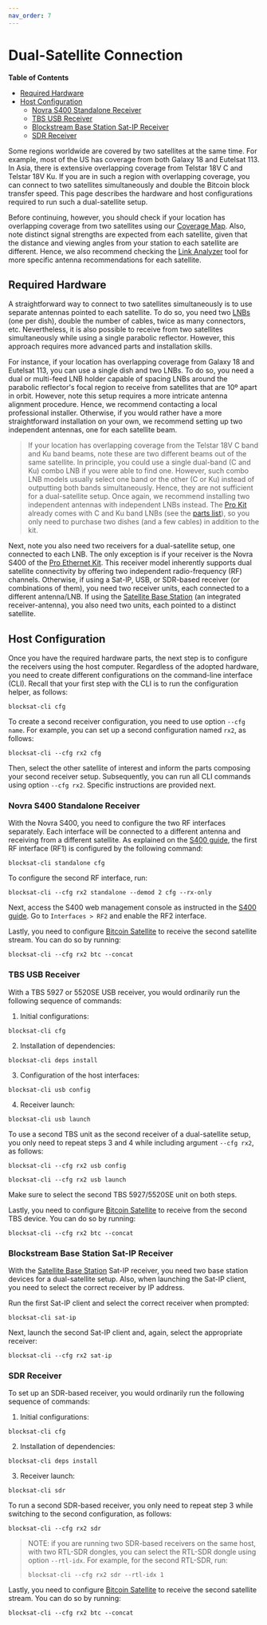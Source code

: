 ```yaml
---
nav_order: 7
---
```


# Dual-Satellite Connection

<!-- markdown-toc start - Don't edit this section. Run M-x markdown-toc-refresh-toc -->
**Table of Contents**

- [Required Hardware](#required-hardware)
- [Host Configuration](#host-configuration)
  - [Novra S400 Standalone Receiver](#novra-s400-standalone-receiver)
  - [TBS USB Receiver](#tbs-usb-receiver)
  - [Blockstream Base Station Sat-IP Receiver](#blockstream-base-station-sat-ip-receiver)
  - [SDR Receiver](#sdr-receiver)

<!-- markdown-toc end -->


Some regions worldwide are covered by two satellites at the same time. For example, most of the US has coverage from both Galaxy 18 and Eutelsat 113. In Asia, there is extensive overlapping coverage from Telstar 18V C and Telstar 18V Ku. If you are in such a region with overlapping coverage, you can connect to two satellites simultaneously and double the Bitcoin block transfer speed. This page describes the hardware and host configurations required to run such a dual-satellite setup.

Before continuing, however, you should check if your location has overlapping coverage from two satellites using our [Coverage Map](https://blockstream.com/satellite/#satellite_network-coverage). Also, note distinct signal strengths are expected from each satellite, given that the distance and viewing angles from your station to each satellite are different. Hence, we also recommend checking the [Link Analyzer](https://satellite.blockstream.space/link-analyzer/) tool for more specific antenna recommendations for each satellite.

## Required Hardware

A straightforward way to connect to two satellites simultaneously is to use separate antennas pointed to each satellite. To do so, you need two [LNBs](hardware.md#lnb) (one per dish), double the number of cables, twice as many connectors, etc. Nevertheless, it is also possible to receive from two satellites simultaneously while using a single parabolic reflector. However, this approach requires more advanced parts and installation skills.

For instance, if your location has overlapping coverage from Galaxy 18 and Eutelsat 113, you can use a single dish and two LNBs. To do so, you need a dual or multi-feed LNB holder capable of spacing LNBs around the parabolic reflector's focal region to receive from satellites that are 10º apart in orbit. However, note this setup requires a more intricate antenna alignment procedure. Hence, we recommend contacting a local professional installer. Otherwise, if you would rather have a more straightforward installation on your own, we recommend setting up two independent antennas, one for each satellite beam.

> If your location has overlapping coverage from the Telstar 18V C band and Ku band beams, note these are two different beams out of the same satellite. In principle, you could use a single dual-band (C and Ku) combo LNB if you were able to find one. However, such combo LNB models usually select one band or the other (C or Ku) instead of outputting both bands simultaneously. Hence, they are not sufficient for a dual-satellite setup. Once again, we recommend installing two independent antennas with independent LNBs instead. The [Pro Kit](https://store.blockstream.com/product/blockstream-satellite-pro-kit/) already comes with C and Ku band LNBs (see the [parts list](hardware.md#blockstream-satellite-pro-kit)), so you only need to purchase two dishes (and a few cables) in addition to the kit.

Next, note you also need two receivers for a dual-satellite setup, one connected to each LNB. The only exception is if your receiver is the Novra S400 of the [Pro Ethernet Kit](https://store.blockstream.com/product/blockstream-satellite-pro-kit/). This receiver model inherently supports dual satellite connectivity by offering two independent radio-frequency (RF) channels. Otherwise, if using a Sat-IP, USB, or SDR-based receiver (or combinations of them), you need two receiver units, each connected to a different antenna/LNB. If using the [Satellite Base Station](https://store.blockstream.com/product/blockstream-satellite-base-station/) (an integrated receiver-antenna), you also need two units, each pointed to a distinct satellite.

## Host Configuration

Once you have the required hardware parts, the next step is to configure the receivers using the host computer. Regardless of the adopted hardware, you need to create different configurations on the command-line interface (CLI). Recall that your first step with the CLI is to run the configuration helper, as follows:

```
blocksat-cli cfg
```

To create a second receiver configuration, you need to use option `--cfg name`. For example, you can set up a second configuration named `rx2`, as follows:

```
blocksat-cli --cfg rx2 cfg
```

Then, select the other satellite of interest and inform the parts composing your second receiver setup. Subsequently, you can run all CLI commands using option `--cfg rx2`. Specific instructions are provided next.

### Novra S400 Standalone Receiver

With the Novra S400, you need to configure the two RF interfaces separately. Each interface will be connected to a different antenna and receiving from a different satellite. As explained on the [S400 guide](s400.md#receiver-and-host-configuration), the first RF interface (RF1) is configured by the following command:

```
blocksat-cli standalone cfg
```

To configure the second RF interface, run:

```
blocksat-cli --cfg rx2 standalone --demod 2 cfg --rx-only
```

Next, access the S400 web management console as instructed in the [S400 guide](s400.md#s400-configuration-via-the-web-ui). Go to `Interfaces > RF2` and enable the RF2 interface.

Lastly, you need to configure [Bitcoin Satellite](bitcoin.md) to receive the second satellite stream. You can do so by running:

```
blocksat-cli --cfg rx2 btc --concat
```

### TBS USB Receiver


With a TBS 5927 or 5520SE USB receiver, you would ordinarily run the following sequence of commands:

1. Initial configurations:
```
blocksat-cli cfg
```

2. Installation of dependencies:
```
blocksat-cli deps install
```

3. Configuration of the host interfaces:
```
blocksat-cli usb config
```

4. Receiver launch:
```
blocksat-cli usb launch
```

To use a second TBS unit as the second receiver of a dual-satellite setup, you only need to repeat steps 3 and 4 while including argument `--cfg rx2`, as follows:

```
blocksat-cli --cfg rx2 usb config

blocksat-cli --cfg rx2 usb launch
```

Make sure to select the second TBS 5927/5520SE unit on both steps.

Lastly, you need to configure [Bitcoin Satellite](bitcoin.md) to receive from the second TBS device. You can do so by running:

```
blocksat-cli --cfg rx2 btc --concat
```

### Blockstream Base Station Sat-IP Receiver

With the [Satellite Base Station](https://store.blockstream.com/product/blockstream-satellite-base-station/) Sat-IP receiver, you need two base station devices for a dual-satellite setup. Also, when launching the Sat-IP client, you need to select the correct receiver by IP address.


Run the first Sat-IP client and select the correct receiver when prompted:
```
blocksat-cli sat-ip
```

Next, launch the second Sat-IP client and, again, select the appropriate receiver:
```
blocksat-cli --cfg rx2 sat-ip
```

### SDR Receiver

To set up an SDR-based receiver, you would ordinarily run the following sequence of commands:

1. Initial configurations:
```
blocksat-cli cfg
```

2. Installation of dependencies:
```
blocksat-cli deps install
```

3. Receiver launch:
```
blocksat-cli sdr
```

To run a second SDR-based receiver, you only need to repeat step 3 while switching to the second configuration, as follows:

```
blocksat-cli --cfg rx2 sdr
```

> NOTE: if you are running two SDR-based receivers on the same host, with two RTL-SDR dongles, you can select the RTL-SDR dongle using option `--rtl-idx`. For example, for the second RTL-SDR, run:
>
> ```
> blocksat-cli --cfg rx2 sdr --rtl-idx 1
> ```

Lastly, you need to configure [Bitcoin Satellite](bitcoin.md) to receive the second satellite stream. You can do so by running:

```
blocksat-cli --cfg rx2 btc --concat
```

